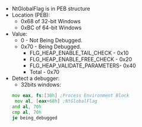 * NtGlobalFlag is in PEB structure
* Location (PEB): 
    * 0x68 of 32-bit Windows
    * 0xBC of 64-bit Windows
* Value: 
    * 0 - Not Being Debugged.
    * 0x70 - Being Debugged.
        * FLG_HEAP_ENABLE_TAIL_CHECK  - 0x10 
        * FLG_HEAP_ENABLE_FREE_CHECK  - 0x20 
        * FLG_HEAP_VALIDATE_PARAMETERS-	0x40 
        * Total	- 0x70 
* Detect a debugger:
    * 32bits windows:
    ```asm
    mov eax, fs:[30h] ;Process Environment Block
     mov al, [eax+68h] ;NtGlobalFlag
    and al, 70h
    cmp al, 70h
    je being_debugged
    ```